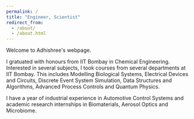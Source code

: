 ```yaml
---
permalink: /
title: "Engineer, Scientist"
redirect_from: 
  - /about/
  - /about.html
---
```


Welcome to Adhishree's webpage. 

I gratuated with honours from IIT Bombay in Chemical Engineering. Interested in several subjects, I took courses from several departments at IIT Bombay. 
This includes Modelling Biological Systems, Electrical Devices and Circuits, Discrete Event System Simulation, Data Structures and Algorithms, Advanced Process Controls and Quantum Physics. 

I have a year of industrial experience in Automotive Control Systems and academic research internships in Biomaterials, Aerosol Optics and Microbiome. 

